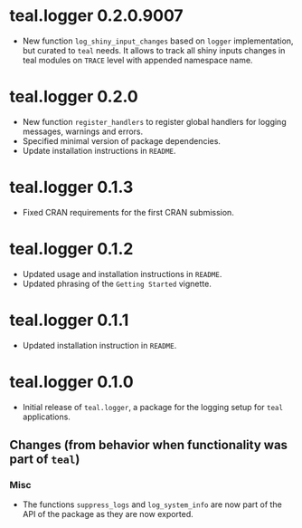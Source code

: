 # teal.logger 0.2.0.9007

* New function `log_shiny_input_changes` based on `logger` implementation, but curated to `teal` needs. 
It allows to track all shiny inputs changes in teal modules on `TRACE` level with appended namespace name.

# teal.logger 0.2.0

* New function `register_handlers` to register global handlers for logging messages, warnings and errors.
* Specified minimal version of package dependencies.
* Update installation instructions in `README`.

# teal.logger 0.1.3

* Fixed CRAN requirements for the first CRAN submission.

# teal.logger 0.1.2

* Updated usage and installation instructions in `README`.
* Updated phrasing of the `Getting Started` vignette.

# teal.logger 0.1.1

* Updated installation instruction in `README`.

# teal.logger 0.1.0

* Initial release of `teal.logger`, a package for the logging setup for `teal` applications.

## Changes (from behavior when functionality was part of `teal`)

### Misc
* The functions `suppress_logs` and `log_system_info` are now part of the API of the package as they are now exported.
